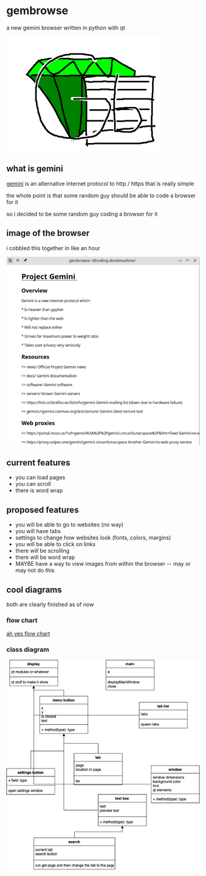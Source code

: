 # gembrowse

a new gemini browser written in python with qt

![logo](https://github.com/aerits/gembrowse/blob/master/images/logo.png?raw=true)

## what is gemini

[gemini](https://gemini.circumlunar.space/) is an alternative internet protocol to http / https that is really simple

the whole point is that some random guy should be able to code a browser for it

so i decided to be some random guy coding a browser for it

## image of the browser

i cobbled this together in like an hour

![image of the browser](https://github.com/aerits/gembrowse/blob/master/images/gembrowse.png?raw=true)

## current features

* you can load pages
* you can scroll
* there is word wrap

## proposed features

* you will be able to go to websites (no way)
* you will have tabs
* settings to change how websites look (fonts, colors, margins)
* you will be able to click on links
* there will be scrolling
* there will be word wrap
* MAYBE have a way to view images from within the browser -- may or may not do this

## cool diagrams

both are clearly finished as of now

### flow chart

[ah yes flow chart](https://github.com/aerits/gembrowse/blob/master/images/gaming.pdf)

### class diagram

![ah yes class diagram](https://github.com/aerits/gembrowse/blob/master/images/classdiagram.png?raw=true)
